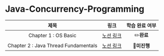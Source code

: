 # Java-Concurrency-Programming

|                  제목                  | 링크 |   학습 완료 여부   |
|:------------------------------------:|:----:|:------------:|
|         Chapter 1 : OS Basic         | [노션 링크](https://achieved-beach-2ff.notion.site/1-OS-9761ce9fa55e4fd6bb28964577249778?pvs=4)|  ✏**️완료**   |
| Chapter 2 : Java Thread Fundamentals | [노션 링크]()| 🌱**️미진행** |

